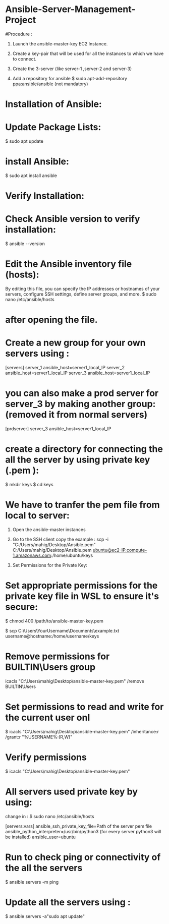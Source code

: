 # Ansible-Server-Management-Project

#Procedure :

1. Launch the ansible-master-key EC2 Instance.
2. Create a key-pair that will be used for all the instances to which we have to connect.
3. Create the 3-server (like server-1 ,server-2 and server-3)

4. Add a repository for ansible
$ sudo apt-add-repository ppa:ansible/ansible (not mandatory)

# Installation of Ansible:

# Update Package Lists:
$ sudo apt update

# install Ansible:
$ sudo apt install ansible

# Verify Installation:
# Check Ansible version to verify installation:
$ ansible --version

# Edit the Ansible inventory file (hosts):
By editing this file, you can specify the IP addresses or hostnames of your servers, configure SSH settings, define server groups, and more. 
$ sudo nano /etc/ansible/hosts

# after opening the file.
# Create a new group for your own servers using :
[servers]
server_1 ansible_host=server1_local_IP
server_2 ansible_host=server1_local_IP
server_3 ansible_host=server1_local_IP

# you can also make a prod server for server_3 by making another group:(removed it from normal servers)
[prdserver]
server_3 ansible_host=server1_local_IP

# create a directory for connecting the all the server by using private key (.pem ):
$ mkdir keys
$ cd keys

# We have to tranfer the pem file from local to server:
1. Open the ansible-master instances
2. Go to the SSH client copy the example :
   scp -i "C:/Users/mahig/Desktop/Ansible.pem" C:/Users/mahig/Desktop/Ansible.pem ubuntu@ec2-IP.compute-1.amazonaws.com:/home/ubuntu/keys

3. Set Permissions for the Private Key:
# Set appropriate permissions for the private key file in WSL to ensure it's secure:
$ chmod 400 /path/to/ansible-master-key.pem

$ scp C:\Users\YourUsername\Documents\example.txt username@hostname:/home/username/keys

# Remove permissions for BUILTIN\Users group
icacls "C:\Users\mahig\Desktop\ansible-master-key.pem" /remove BUILTIN\Users

# Set permissions to read and write for the current user onl
$ icacls "C:\Users\mahig\Desktop\ansible-master-key.pem" /inheritance:r /grant:r "%USERNAME%:(R,W)"

# Verify permissions
$ icacls "C:\Users\mahig\Desktop\ansible-master-key.pem"

# All servers used private key by using:
change in : $ sudo nano /etc/ansible/hosts

[servers:vars]
ansible_ssh_private_key_file=Path of the server pem file
ansible_python_interpreter=/usr/bin/python3 (for every server python3 will be installed)
ansible_user=ubuntu

# Run to check ping or connectivity of the all the servers
$ ansible servers -m ping

# Update all the servers using :
$ ansible servers -a"sudo apt update"








